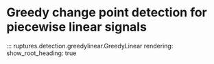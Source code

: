 # Greedy change point detection for piecewise linear signals

::: ruptures.detection.greedylinear.GreedyLinear
    rendering:
        show_root_heading: true
